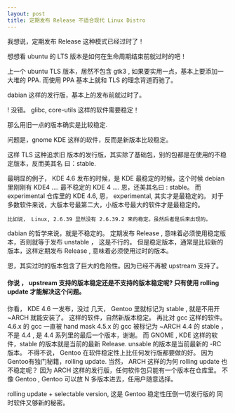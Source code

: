 ```yaml
---
layout: post
title: 定期发布 Release 不适合现代 Linux Distro
---
```


我想说，定期发布 Release 这种模式已经过时了！ 

想想看 ubuntu 的 LTS 版本是如何在生命周期结束前就过时的吧！ 

上一个 ubuntu TLS 版本，居然不包含 gtk3 , 如果要实用一点，基本上要添加一 大堆的 PPA. 
而使用 PPA 基本上就和 TLS 的理念背道而驰了。 

dabian 这样的发行版，基本上的发布前就过时了。 

! 没错。 glibc, core-utils 这样的软件需要稳定！

那么用旧一点的版本确实是比较稳定. 

问题是，gnome KDE 这样的软件，反而是新版本比较稳定。

这样 TLS 这种追求旧 版本的发行版，其实除了基础包，别的包都是在使用的不稳定版本，反而美其名 曰：stable. 

  最明显的例子， KDE 4.6 发布的时候，是 KDE 最稳定的时候，这个时候 debian 里刚刚有 KDE4 .... 最不稳定的 KDE 4 .... 恩，还美其名曰 : stable。 
  而 experimental 仓库里的 KDE 4.6, 恩， experimental, 其实才是最稳定的。 
  对于多数软件来说，大版本号最第二大，小版本号最大的软件才是最稳定的。 

    比如说， Linux, 2.6.39 显然没有 2.6.39.2 来的稳定。虽然后者是后来出现的。

dabian 的哲学来说，就是不稳定的。 定期发布 Release , 意味着必须使用稳定版本，否则就等于发布 unstable ， 这是不行的。
但是稳定版本，通常是比较新的版本，这样定期发布 Release , 意味着必须使用过时的版本。

恩，其实过时的版本包含了巨大的危险性。因为已经不再被 upstream 支持了。 

#### 你说 ， upstream 支持的版本稳定还是不支持的版本稳定呢? 只有使用 rolling update 才能解决这个问题。 

你看， KDE 4.6 一发布，没过 几天， Gentoo 里就标记为 stable , 就是不用开 ~ARCH 就能安装了。
这样的软件，自然新版本稳定。 再比对 gcc 这样的软件。 4.6.x 的 gcc 一直被 hand mask 4.5.x 的 gcc 被标记为 ~ARCH 4.4 的 stable ，不是 4.4 , 是 4.4 系列里的最后一个版本，谢谢。 而 GNOME , KDE 这样的软件，stable 的版本就是当前的最新 Release. unsable 的版本是当前最新的 -RC 版本。 
不得不说， Gentoo 在软件稳定性上比任何发行版都要做的好。 因为Gentoo有独门秘籍，rolling update. 
当然， ARCH 这样的为何 rolling update 也不稳定呢？
因为 ARCH 这样的发行版，任何软件包只能有一个版本在仓库里。
不像 Gentoo , Gentoo 可以放 N 多版本进去，任用户随意选择。 


rolling update + selectable version, 这是 Gentoo 稳定性压倒一切发行版的 同时软件又够新的秘密。